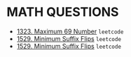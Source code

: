 # MATH QUESTIONS

* [1323. Maximum 69 Number](https://github.com/anujvaghani0/DSA-Java/blob/master/src/GreedyAlgorithm/Maximum69Number.java) `leetcode`</br>
* [1529. Minimum Suffix Flips](https://github.com/anujvaghani0/DSA-Java/tree/master/src/Math/CalculateDigitSumOfAString.java) `leetcode`</br>
* [1529. Minimum Suffix Flips](https://github.com/anujvaghani0/DSA-Java/tree/master/src/Math/CalculateDigitSumOfAString.java) `leetcode`</br>